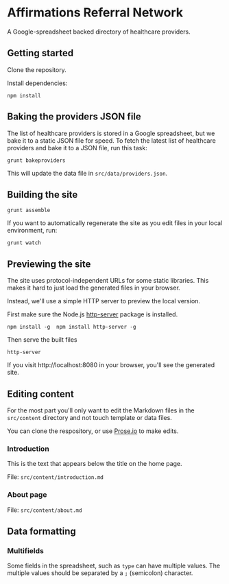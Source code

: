# Affirmations Referral Network

A Google-spreadsheet backed directory of healthcare providers.

## Getting started

Clone the repository.

Install dependencies:

```
npm install
```

## Baking the providers JSON file

The list of healthcare providers is stored in a Google spreadsheet, but we bake it to a static JSON file for speed.  To fetch the latest list of healthcare providers and bake it to a JSON file, run this task:

```
grunt bakeproviders
```

This will update the data file in ``src/data/providers.json``.

## Building the site

```
grunt assemble
```

If you want to automatically regenerate the site as you edit files in your local environment, run:

```
grunt watch
```

## Previewing the site

The site uses protocol-independent URLs for some static libraries.  This makes it hard to just load the generated files in your browser.

Instead, we'll use a simple HTTP server to preview the local version.

First make sure the Node.js [http-server](https://github.com/nodeapps/http-server) package is installed.

```
npm install -g  npm install http-server -g
```

Then serve the built files

```
http-server
```

If you visit http://localhost:8080 in your browser, you'll see the generated site.

## Editing content

For the most part you'll only want to edit the Markdown files in the ``src/content`` directory and not touch template or data files.

You can clone the respository, or use [Prose.io](http://prose.io/) to make edits.

### Introduction

This is the text that appears below the title on the home page.

File: ``src/content/introduction.md`` 

### About page

File: ``src/content/about.md``

## Data formatting

### Multifields

Some fields in the spreadsheet, such as ``type`` can have multiple values.  The multiple values should be separated by a ``;`` (semicolon) character.

